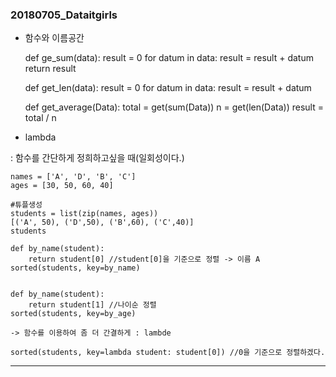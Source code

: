 ### 20180705_Dataitgirls


* 함수와 이름공간

    def ge_sum(data):
        result = 0
        for datum in data:
            result = result + datum
        return result
        
    def get_len(data):
        result = 0
        for datum in data:
            result = result + datum
            
    def get_average(Data):
        total = get(sum(Data))
        n = get(len(Data))
        result = total / n



* lambda

: 함수를 간단하게 정희하고싶을 때(일회성이다.)

    names = ['A', 'D', 'B', 'C']
    ages = [30, 50, 60, 40]
    
    #튜플생성
    students = list(zip(names, ages))
    [('A', 50), ('D',50), ('B',60), ('C',40)]
    students
    
    def by_name(student):
        return student[0] //student[0]을 기준으로 정렬 -> 이름 A
    sorted(students, key=by_name)
    
        
    def by_name(student):
        return student[1] //나이순 정렬
    sorted(students, key=by_age)
    
    -> 함수를 이용하여 좀 더 간결하게 : lambde
    
    sorted(students, key=lambda student: student[0]) //0을 기준으로 정렬하겠다.  


---
